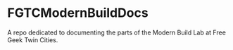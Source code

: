# FGTCModernBuildDocs
A repo dedicated to documenting the parts of the Modern Build Lab at Free Geek Twin Cities.
